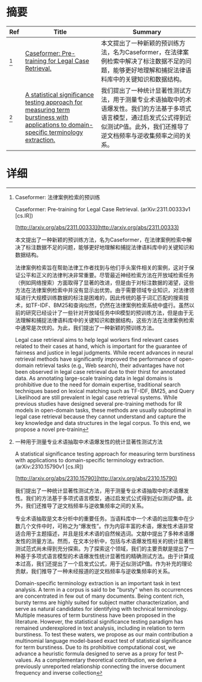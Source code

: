 # 摘要

| Ref | Title | Summary |
| --- | --- | --- |
| [^1] | [Caseformer: Pre-training for Legal Case Retrieval.](http://arxiv.org/abs/2311.00333) | 本文提出了一种新颖的预训练方法，名为Caseformer，在法律案例检索中解决了标注数据不足的问题，能够更好地理解和捕捉法律语料库中的关键知识和数据结构。 |
| [^2] | [A statistical significance testing approach for measuring term burstiness with applications to domain-specific terminology extraction.](http://arxiv.org/abs/2310.15790) | 我们提出了一种统计显著性测试方法，用于测量专业术语抽取中的术语爆发性。我们的方法基于多项式语言模型，通过启发式公式得到近似测试P值。此外，我们还推导了逆文档频率与逆收集频率之间的关系。 |

# 详细

[^1]: Caseformer: 法律案例检索的预训练

    Caseformer: Pre-training for Legal Case Retrieval. (arXiv:2311.00333v1 [cs.IR])

    [http://arxiv.org/abs/2311.00333](http://arxiv.org/abs/2311.00333)

    本文提出了一种新颖的预训练方法，名为Caseformer，在法律案例检索中解决了标注数据不足的问题，能够更好地理解和捕捉法律语料库中的关键知识和数据结构。

    

    法律案例检索旨在帮助法律工作者找到与他们手头案件相关的案例，这对于保证公平和正义的法律判决非常重要。尽管最近神经检索方法在开放域检索任务（例如网络搜索）方面取得了显著的改进，但是由于对标注数据的渴望，这些方法在法律案例检索中并没有显示出优势。由于需要领域专业知识，对法律领域进行大规模训练数据的标注是困难的，因此传统的基于词汇匹配的搜索技术，如TF-IDF、BM25和查询似然，仍然在法律案例检索系统中盛行。虽然以前的研究已经设计了一些针对开放域任务中IR模型的预训练方法，但是由于无法理解和捕捉法律语料库中的关键知识和数据结构，这些方法在法律案例检索中通常是次优的。为此，我们提出了一种新颖的预训练方法。

    Legal case retrieval aims to help legal workers find relevant cases related to their cases at hand, which is important for the guarantee of fairness and justice in legal judgments. While recent advances in neural retrieval methods have significantly improved the performance of open-domain retrieval tasks (e.g., Web search), their advantages have not been observed in legal case retrieval due to their thirst for annotated data. As annotating large-scale training data in legal domains is prohibitive due to the need for domain expertise, traditional search techniques based on lexical matching such as TF-IDF, BM25, and Query Likelihood are still prevalent in legal case retrieval systems. While previous studies have designed several pre-training methods for IR models in open-domain tasks, these methods are usually suboptimal in legal case retrieval because they cannot understand and capture the key knowledge and data structures in the legal corpus. To this end, we propose a novel pre-trainin
    
[^2]: 一种用于测量专业术语抽取中术语爆发性的统计显著性测试方法

    A statistical significance testing approach for measuring term burstiness with applications to domain-specific terminology extraction. (arXiv:2310.15790v1 [cs.IR])

    [http://arxiv.org/abs/2310.15790](http://arxiv.org/abs/2310.15790)

    我们提出了一种统计显著性测试方法，用于测量专业术语抽取中的术语爆发性。我们的方法基于多项式语言模型，通过启发式公式得到近似测试P值。此外，我们还推导了逆文档频率与逆收集频率之间的关系。

    

    专业术语抽取是文本分析中的重要任务。当语料库中一个术语的出现集中在少数几个文件中时，可称之为“爆发性”。作为内容丰富的术语，爆发性术语非常适合用于主题描述，并且是技术术语的自然候选词。文献中提出了多种术语爆发性的测量方法。然而，在文本分析中，包括与术语爆发性相关的统计显著性测试范式尚未得到充分探索。为了探索这个领域，我们的主要贡献是提出了一种基于多项式语言模型的术语爆发性统计显著性的精确测试方法。由于计算成本过高，我们还提出了一个启发式公式，用于近似测试P值。作为补充的理论贡献，我们推导了一种未经报道的逆文档频率与逆收集频率的关系。

    Domain-specific terminology extraction is an important task in text analysis. A term in a corpus is said to be "bursty" when its occurrences are concentrated in few out of many documents. Being content rich, bursty terms are highly suited for subject matter characterization, and serve as natural candidates for identifying with technical terminology. Multiple measures of term burstiness have been proposed in the literature. However, the statistical significance testing paradigm has remained underexplored in text analysis, including in relation to term burstiness. To test these waters, we propose as our main contribution a multinomial language model-based exact test of statistical significance for term burstiness. Due to its prohibitive computational cost, we advance a heuristic formula designed to serve as a proxy for test P-values. As a complementary theoretical contribution, we derive a previously unreported relationship connecting the inverse document frequency and inverse collection
    

